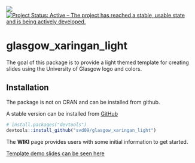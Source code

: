 
<!-- README.md is generated from README.Rmd. Please edit that file -->

[![](https://img.shields.io/badge/lifecycle-stable%20release-blue.svg)](https://lifecycle.r-lib.org/articles/stages.html#stable%20release)
[![Project Status: Active – The project has reached a stable, usable state and is being actively developed.](https://www.repostatus.org/badges/latest/active.svg)](https://www.repostatus.org/#active)

# glasgow\_xaringan\_light

The goal of this package is to provide a light themed template for
creating slides using the University of Glasgow logo and colors.

## Installation

The package is not on CRAN and can be installed from github.

A stable version can be installed from [GitHub](https://github.com/)

``` r
# install.packages("devtools")
devtools::install_github("svd09/glasgow_xaringan_light")
```

The **WIKI** page provides users with some initial information to get
started.

[Template demo slides can be seen
here](https://svd09.github.io/lighttheme_demo/)
